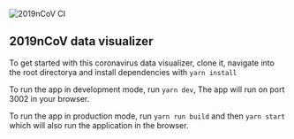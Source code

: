 ![2019nCoV CI](https://github.com/ahebwa49/covid-19-info/workflows/2019nCoV%20CI/badge.svg)

## 2019nCoV data visualizer

To get started with this coronavirus data visualizer, clone it, navigate into the root directorya and install dependencies with `yarn install` 

To run the app in development mode, run `yarn dev`, The app will run on port 3002 in your browser.

To run the app in production mode, run `yarn run build` and then `yarn start` which will also run the application in the browser.